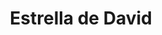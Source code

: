---
title: Estrella de David
date: 
draft: false

# descripcion
description : Estrella de David

materials: Plata 925

color: Plateado

dimensions: 2cm x 2,5cm

code: 02-14-0229

type: "Dijes"

categories: []

price: $5.880,00

price_eftvo: $5.000,00

# Images
# first image will be shown in the product page
images:
  # - image: "images/path_to_image"
  # La ubicacion de las imagenes es imagenes/Dijes/Dijes.Plata/02-14-0229-estrella-de-david
  - image: "./images/dijes/plata/02-14-0229-estrella-de-david.JPG"
---